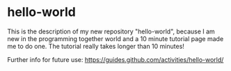 # hello-world
This is the description of my new repository "hello-world", because I am new  in the programming together world and a 10 minute tutorial page made me to do one. 
The tutorial really takes longer than 10 minutes!

Further info for future use:
https://guides.github.com/activities/hello-world/

